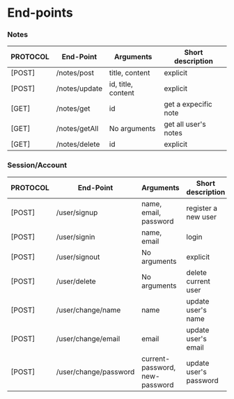 # End-points

### Notes

| PROTOCOL | End-Point | Arguments | Short description |
| -------- | --------- | --------- | ----------------- |
| [POST] | /notes/post | title, content |  explicit |
| [POST] | /notes/update | id, title, content | explicit |
| [GET] | /notes/get | id | get a expecific note  |
| [GET] | /notes/getAll | No arguments | get all user's notes  |
| [GET] | /notes/delete | id | explicit |

### Session/Account

| PROTOCOL | End-Point | Arguments | Short description |
| -------- | --------- | --------- | ----------------- |
| [POST] | /user/signup | name, email, password | register a new user |
| [POST] | /user/signin | name, email | login |
| [POST] | /user/signout | No arguments | explicit  |
| [POST] | /user/delete | No arguments | delete current user |
| [POST] | /user/change/name | name | update user's name |
| [POST] | /user/change/email | email | update user's email |
| [POST] | /user/change/password | current-password, new-password | update user's password |

